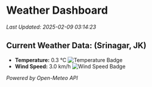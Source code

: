 
# Weather Dashboard

_Last Updated: 2025-02-09 03:14:23_

## Current Weather Data: (Srinagar, JK)
- **Temperature:** 0.3 °C ![Temperature Badge](https://img.shields.io/badge/Temperature-Low%20Temp-blue)
- **Wind Speed:** 3.0 km/h ![Wind Speed Badge](https://img.shields.io/badge/Wind%20Speed-Light%20Wind-blue)

*Powered by Open-Meteo API*
